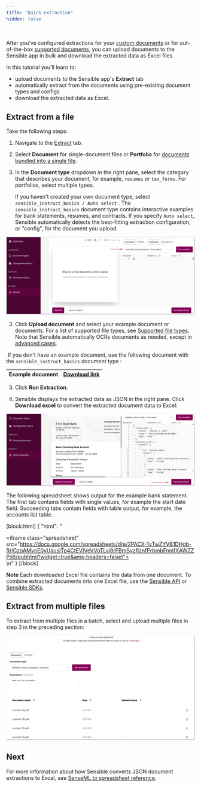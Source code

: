 ```yaml
---
title: "Quick extraction"
hidden: false

---
```


After you've configured extractions for your [custom documents](doc:getting-started-ai) or for out-of-the-box [supported documents](doc:library-quickstart), you can upload documents to the Sensible app in bulk and download the extracted data as Excel files.

 In this tutorial you'll learn to:

- upload documents to the Sensible app's **Extract** tab
- automatically extract from the documents using pre-existing document types and configs
- download the extracted data as Excel.

## Extract from a file

Take the following steps:

1. Navigate to the [Extract](https://app.sensible.so/quick-extraction/) tab.

2. Select **Document** for single-document files or **Portfolio** for [documents bundled into a single file](doc:portfolio).

3. In the **Document type** dropdown in the right pane, select the category that describes your document, for example, `resumes` or `tax_forms`. For portfolios, select multiple types.

   If you haven't created your own document type, select `sensible_instruct_basics / Auto select` . The `sensible_instruct_basics` document type contains interactive examples for bank statements, resumes, and contracts.  If you specify `Auto select`,  Sensible automatically detects the best-fitting extraction configuration, or "config", for the document you upload.

![Click to enlarge](https://raw.githubusercontent.com/sensible-hq/sensible-docs/main/readme-sync/assets/v0/images/final/quickstart_instruct_11.png)

3. Click **Upload document** and select your example document or documents. For a list of supported file types, see [Supported file types](doc:file-types). Note that Sensible automatically OCRs documents as needed, except in [advanced cases](doc:ocr).

​       If you don't have an example document, use the following document with the `sensible_instruct_basics` document type :

| Example document | [Download link](https://github.com/sensible-hq/sensible-docs/raw/main/readme-sync/assets/v0/pdfs/bank_3.pdf) |
| ----------- | ------------------------------------------------------------ |

3. Click **Run Extraction**.

4. Sensible displays the extracted data as JSON in the right pane. Click **Download excel** to convert the extracted document data to Excel:

![Click to enlarge](https://raw.githubusercontent.com/sensible-hq/sensible-docs/main/readme-sync/assets/v0/images/final/quickstart_instruct_12.png)

 The following spreadsheet shows output for the example bank statement. The first tab contains fields with single values, for example the start date field. Succeeding tabs contain fields with table output, for example, the accounts list table. 

[block:html]
{
  "html": "<div><iframe class=\"spreadsheet\" src=\"https://docs.google.com/spreadsheets/d/e/2PACX-1vTwZYVB1DHgb-RrlCzqAMvnE0yUausiTp4CtEVIVeVVoTLyi8rFBmSyzfiznfPrbmbFnnifXAWZZPx6/pubhtml?widget=true&amp;headers=false\"></iframe></div>\n<style>.spreadsheet{width:100%;height:200px}</style>"
}
[/block]

**Note** Each downloaded Excel file contains the data from one document. To combine extracted documents into one Excel file, use the [Sensible API](https://docs.sensible.so/reference/get-excel-extraction) or [Sensible SDKs](doc:sdk-guides).

## Extract from multiple files

To extract from multiple files in a batch, select and upload multiple files in step 3 in the preceding section:

![Click to enlarge](https://raw.githubusercontent.com/sensible-hq/sensible-docs/main/readme-sync/assets/v0/images/final/quick_extract_bulk.png)

##  Next

For more information about how Sensible converts JSON document extractions to Excel, see [SenseML to spreadsheet reference](https://docs.sensible.so/docs/excel-reference).
